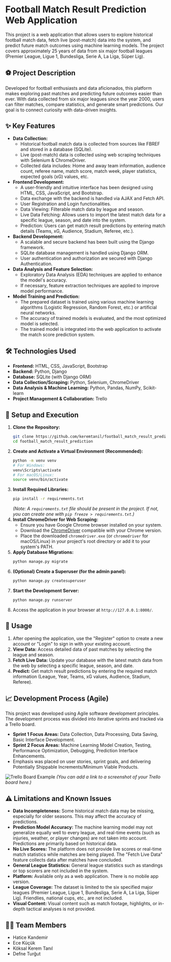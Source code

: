 # Football Match Result Prediction Web Application

This project is a web application that allows users to explore historical football match data, fetch live (post-match) data into the system, and predict future match outcomes using machine learning models. The project covers approximately 25 years of data from six major football leagues (Premier League, Ligue 1, Bundesliga, Serie A, La Liga, Süper Lig).

## ⚽ Project Description

Developed for football enthusiasts and data aficionados, this platform makes exploring past matches and predicting future outcomes easier than ever. With data collected from six major leagues since the year 2000, users can filter matches, compare statistics, and generate smart predictions. Our goal is to connect curiosity with data-driven insights.

## ✨ Key Features

*   **Data Collection:**
    *   Historical football match data is collected from sources like FBREF and stored in a database (SQLite).
    *   Live (post-match) data is collected using web scraping techniques with Selenium & ChromeDriver.
    *   Collected data includes: Home and away team information, audience count, referee name, match score, match week, player statistics, expected goals (xG) values, etc.
*   **Frontend Development:**
    *   A user-friendly and intuitive interface has been designed using HTML, CSS, JavaScript, and Bootstrap.
    *   Data exchange with the backend is handled via AJAX and Fetch API.
    *   User Registration and Login functionalities.
    *   Data Viewing: Filterable match data by league and season.
    *   Live Data Fetching: Allows users to import the latest match data for a specific league, season, and date into the system.
    *   Prediction: Users can get match result predictions by entering match details (Teams, xG, Audience, Stadium, Referee, etc.).
*   **Backend Development:**
    *   A scalable and secure backend has been built using the Django framework.
    *   SQLite database management is handled using Django ORM.
    *   User authentication and authorization are secured with Django Authentication.
*   **Data Analysis and Feature Selection:**
    *   Exploratory Data Analysis (EDA) techniques are applied to enhance the model's accuracy.
    *   If necessary, feature extraction techniques are applied to improve model performance.
*   **Model Training and Prediction:**
    *   The prepared dataset is trained using various machine learning algorithms (Logistic Regression, Random Forest, etc.) or artificial neural networks.
    *   The accuracy of trained models is evaluated, and the most optimized model is selected.
    *   The trained model is integrated into the web application to activate the match score prediction system.

## 🛠️ Technologies Used

*   **Frontend:** HTML, CSS, JavaScript, Bootstrap
*   **Backend:** Python, Django
*   **Database:** SQLite (with Django ORM)
*   **Data Collection/Scraping:** Python, Selenium, ChromeDriver
*   **Data Analysis & Machine Learning:** Python, Pandas, NumPy, Scikit-learn
*   **Project Management & Collaboration:** Trello

## 🚀 Setup and Execution

1.  **Clone the Repository:**
    ```bash
    git clone https://github.com/keremtanil/football_match_result_prediction.git
    cd football_match_result_prediction
    ```
2.  **Create and Activate a Virtual Environment (Recommended):**
    ```bash
    python -m venv venv
    # For Windows:
    venv\Scripts\activate
    # For macOS/Linux:
    source venv/bin/activate
    ```
3.  **Install Required Libraries:**
    ```bash
    pip install -r requirements.txt
    ```
    *(Note: A `requirements.txt` file should be present in the project. If not, you can create one with `pip freeze > requirements.txt`.)*
4.  **Install ChromeDriver for Web Scraping:**
    *   Ensure you have Google Chrome browser installed on your system.
    *   Download the [ChromeDriver](https://chromedriver.chromium.org/downloads) compatible with your Chrome version.
    *   Place the downloaded `chromedriver.exe` (or `chromedriver` for macOS/Linux) in your project's root directory or add it to your system's PATH.
5.  **Apply Database Migrations:**
    ```bash
    python manage.py migrate
    ```
6.  **(Optional) Create a Superuser (for the admin panel):**
    ```bash
    python manage.py createsuperuser
    ```
7.  **Start the Development Server:**
    ```bash
    python manage.py runserver
    ```
8.  Access the application in your browser at `http://127.0.0.1:8000/`.

## 📖 Usage

1.  After opening the application, use the "Register" option to create a new account or "Login" to sign in with your existing account.
2.  **View Data:** Access detailed data of past matches by selecting the league and season.
3.  **Fetch Live Data:** Update your database with the latest match data from the web by selecting a specific league, season, and date.
4.  **Predict:** Get match result predictions by entering the required match information (League, Year, Teams, xG values, Audience, Stadium, Referee).

## 📈 Development Process (Agile)

This project was developed using Agile software development principles. The development process was divided into iterative sprints and tracked via a Trello board.

*   **Sprint 1 Focus Areas:** Data Collection, Data Processing, Data Saving, Basic Interface Development.
*   **Sprint 2 Focus Areas:** Machine Learning Model Creation, Testing, Performance Optimization, Debugging, Prediction Interface Enhancements.
*   Emphasis was placed on user stories, sprint goals, and delivering Potentially Shippable Increments/Minimum Viable Products.

![Trello Board Example](https://i.imgur.com/your_trello_screenshot_link.png)
*(You can add a link to a screenshot of your Trello board here.)*

## ⚠️ Limitations and Known Issues

*   **Data Incompleteness:** Some historical match data may be missing, especially for older seasons. This may affect the accuracy of predictions.
*   **Prediction Model Accuracy:** The machine learning model may not generalize equally well to every league, and real-time events (such as injuries, weather, or player changes) are not taken into account. Predictions are primarily based on historical data.
*   **No Live Scores:** The platform does not provide live scores or real-time match statistics while matches are being played. The "Fetch Live Data" feature collects data after matches have concluded.
*   **General League Statistics:** General league statistics such as standings or top scorers are not included in the system.
*   **Platform:** Available only as a web application. There is no mobile app version.
*   **League Coverage:** The dataset is limited to the six specified major leagues (Premier League, Ligue 1, Bundesliga, Serie A, La Liga, Süper Lig). Friendlies, national cups, etc., are not included.
*   **Visual Content:** Visual content such as match footage, highlights, or in-depth tactical analyses is not provided.

## 🧑‍💻 Team Members

*   Hatice Kandemir
*   Ece Küçük
*   Köksal Kerem Tanıl
*   Defne Turğut

